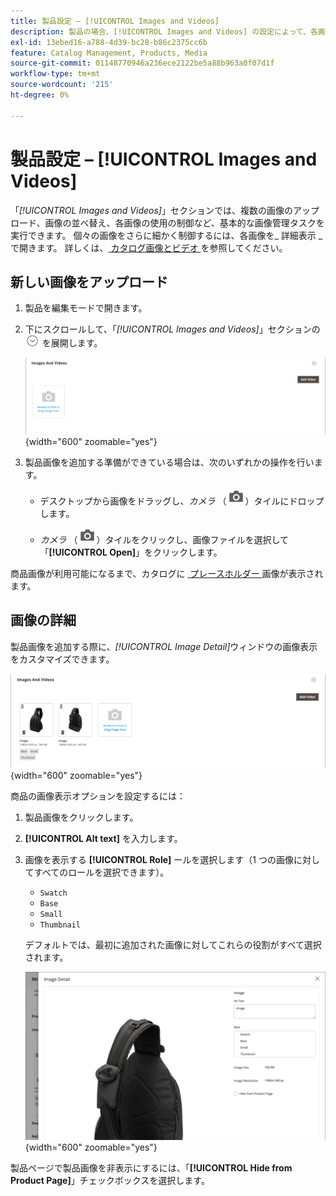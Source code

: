 ```yaml
---
title: 製品設定 – [!UICONTROL Images and Videos]
description: 製品の場合、[!UICONTROL Images and Videos] の設定によって、各画像またはビデオが製品リストにどのように使用されるかが決まります。
exl-id: 13ebed16-a788-4d39-bc28-b86c2375cc6b
feature: Catalog Management, Products, Media
source-git-commit: 01148770946a236ece2122be5a88b963a0f07d1f
workflow-type: tm+mt
source-wordcount: '215'
ht-degree: 0%

---
```


# 製品設定 – [!UICONTROL Images and Videos]

「_[!UICONTROL Images and Videos]_」セクションでは、複数の画像のアップロード、画像の並べ替え、各画像の使用の制御など、基本的な画像管理タスクを実行できます。 個々の画像をさらに細かく制御するには、各画像を_ 詳細表示 _で開きます。 詳しくは、[&#x200B; カタログ画像とビデオ &#x200B;](catalog-images-video.md) を参照してください。

## 新しい画像をアップロード

1. 製品を編集モードで開きます。

1. 下にスクロールして、「_[!UICONTROL Images and Videos]_」セクションの ![&#x200B; 展開セレクター &#x200B;](../assets/icon-display-expand.png) を展開します。

   ![&#x200B; 画像とビデオ &#x200B;](./assets/product-simple-images-videos.png){width="600" zoomable="yes"}

1. 製品画像を追加する準備ができている場合は、次のいずれかの操作を行います。

   - デスクトップから画像をドラッグし、_カメラ_ （![&#x200B; カメラアイコン &#x200B;](../assets/icon-camera.png)）タイルにドロップします。

   - _カメラ_ （![&#x200B; カメラアイコン &#x200B;](../assets/icon-camera.png)）タイルをクリックし、画像ファイルを選択して「**[!UICONTROL Open]**」をクリックします。

商品画像が利用可能になるまで、カタログに [&#x200B; プレースホルダー &#x200B;](product-image-config.md#image-placeholders) 画像が表示されます。

## 画像の詳細

製品画像を追加する際に、_[!UICONTROL Image Detail]_&#x200B;ウィンドウの画像表示をカスタマイズできます。

![&#x200B; 製品画像 &#x200B;](./assets/image-video.png){width="600" zoomable="yes"}

商品の画像表示オプションを設定するには：

1. 製品画像をクリックします。

1. **[!UICONTROL Alt text]** を入力します。

1. 画像を表示する **[!UICONTROL Role]** ールを選択します（1 つの画像に対してすべてのロールを選択できます）。

   - `Swatch`
   - `Base`
   - `Small`
   - `Thumbnail`

   デフォルトでは、最初に追加された画像に対してこれらの役割がすべて選択されます。

   ![&#x200B; 画像の詳細 &#x200B;](./assets/product-image-details.png){width="600" zoomable="yes"}

製品ページで製品画像を非表示にするには、「**[!UICONTROL Hide from Product Page]**」チェックボックスを選択します。
